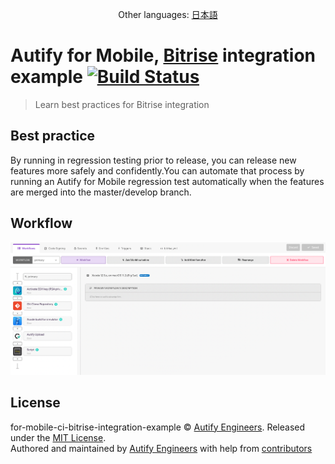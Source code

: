 [bitrise Badge]: https://app.bitrise.io/app/b2246b41a0cbce40/status.svg?token=BeHgX5a3U28aJGDfNZWHxg
[bitrise URL]:   https://app.bitrise.io/app/b2246b41a0cbce40

<p align="center">Other languages: <a href="README-ja.md">日本語</a></p>

# Autify for Mobile, [Bitrise](https://www.bitrise.io/) integration example [![Build Status][bitrise Badge]][bitrise URL]

> Learn best practices for Bitrise integration

## Best practice

By running in regression testing prior to release, you can release new features more safely and confidently.You can automate that process by running an Autify for Mobile regression test automatically when the features are merged into the master/develop branch.


## Workflow
<p>
<img src="https://github.com/autifyhq/for-mobile-ci-bitrise-integration-example/blob/main/.github/assets/bitrise-workflow.png?raw=true"/>
</p>

## License

for-mobile-ci-bitrise-integration-example © [Autify Engineers](https://github.com/autifyhq). Released under the [MIT License](LICENSE).<br/>
Authored and maintained by [Autify Engineers](https://github.com/autifyhq) with help from [contributors](https://github.com/autifyhq/for-mobile-ci-bitrise-integration-example/graphs/contributors)
